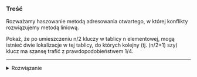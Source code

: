 ### Treść
Rozważamy haszowanie metodą adresowania otwartego, w której konflikty rozwiązujemy metodą liniową. 

Pokaż, że po umieszczeniu n/2 kluczy w tablicy n elementowej, mogą istnieć dwie lokalizacje w tej tablicy, do których kolejny (tj. (n/2+1) szy) klucz ma szansę trafić z prawdopodobieństwem 1/4.

------
<details><summary>Rozwiązanie</summary>
<p>
    
Przy n/2 elementów istnieje duża szansa powstania zlepków.

Jeśli powstanie zlepek długości n/4, to funkcja haszująca będzie miała prawdopodobieństwo 1/4, że w niego trafi(trafi w jakiś element zlepka).

Wtedy zaadresowany zostanie indeks tablicy następny po ostatnim elemencie zlepka.

---

**Przykład**.

n=12

wypełniona w połowie tablica: `[a, b, c, 0, d, 0, e, 0, f, 0, 0, 0]`

Poniżej 3 przypadki insertów(**to nie jest sekwencja**):

* `insert(g)`: `h(g, 0) = 0`, rozwiązujemy konflikt i wtedy `h(g, 3) = 0 + 3`, stąd `[a, b, c,`**`g`**`,d, 0, e, 0, f, 0, 0, 0]`
* `insert(k)`: `h(k, 0) = 1`, rozwiązujemy konflikt i wtedy `h(k, 2) = 1 + 2`, stąd `[a, b, c,`**`k`**`,d, 0, e, 0, f, 0, 0, 0]`
* `insert(m)`: `h(m, 0) = 2`, rozwiązujemy konflikt i wtedy `h(m, 1) = 2 + 1`, stąd `[a, b, c,`**`m`**`,d, 0, e, 0, f, 0, 0, 0]`
